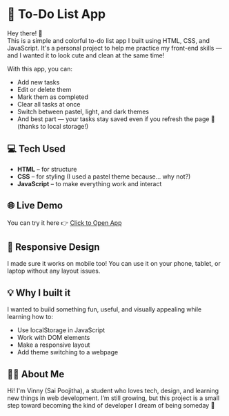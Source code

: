 # 📝 To-Do List App

Hey there! 👋  
This is a simple and colorful to-do list app I built using HTML, CSS, and JavaScript. It's a personal project to help me practice my front-end skills — and I wanted it to look cute and clean at the same time!

With this app, you can:
- Add new tasks
- Edit or delete them
- Mark them as completed
- Clear all tasks at once
- Switch between pastel, light, and dark themes
- And best part — your tasks stay saved even if you refresh the page 💾 (thanks to local storage!)

## 💻 Tech Used
- **HTML** – for structure  
- **CSS** – for styling (I used a pastel theme because... why not?)  
- **JavaScript** – to make everything work and interact

## 🌐 Live Demo
You can try it here 👉 [Click to Open App](https://saipoojithanamani.github.io/to-do-list-app/)

## 📱 Responsive Design
I made sure it works on mobile too! You can use it on your phone, tablet, or laptop without any layout issues.

## 💡 Why I built it
I wanted to build something fun, useful, and visually appealing while learning how to:
- Use localStorage in JavaScript
- Work with DOM elements
- Make a responsive layout
- Add theme switching to a webpage

## 🙋‍♀️ About Me
Hi! I'm Vinny (Sai Poojitha), a student who loves tech, design, and learning new things in web development. I’m still growing, but this project is a small step toward becoming the kind of developer I dream of being someday 💖



